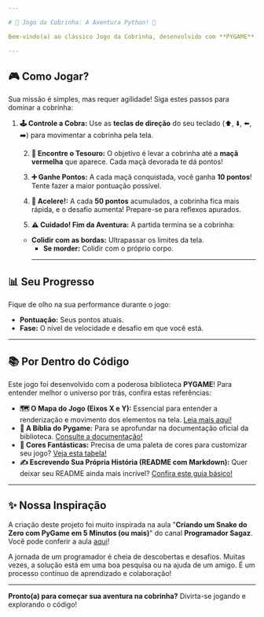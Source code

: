 ```yaml
---

# 🐍 Jogo da Cobrinha: A Aventura Python! 🍎

Bem-vindo(a) ao clássico Jogo da Cobrinha, desenvolvido com **PYGAME**! Prepare-se para guiar nossa serpente faminta em uma jornada cheia de desafios e maçãs suculentas.

---
```


## 🎮 Como Jogar?

Sua missão é simples, mas requer agilidade! Siga estes passos para dominar a cobrinha:

1.  **🕹️ Controle a Cobra:**
    Use as **teclas de direção** do seu teclado (⬆️, ⬇️, ⬅️, ➡️) para movimentar a cobrinha pela tela.
    
    2.  **🍎 Encontre o Tesouro:**
    O objetivo é levar a cobrinha até a **maçã vermelha** que aparece. Cada maçã devorada te dá pontos!
    
    3.  **➕ Ganhe Pontos:**
    A cada maçã conquistada, você ganha **10 pontos**! Tente fazer a maior pontuação possível.
    
    4.  **🚀 Acelere!:**
    A cada **50 pontos** acumulados, a cobrinha fica mais rápida, e o desafio aumenta! Prepare-se para reflexos apurados.
    
    5.  **⚠️ Cuidado! Fim da Aventura:**
    A partida termina se a cobrinha:
    * **Colidir com as bordas:** Ultrapassar os limites da tela.
        * **Se morder:** Colidir com o próprio corpo.
        ---

## 📊 Seu Progresso

Fique de olho na sua performance durante o jogo:

* **Pontuação:** Seus pontos atuais.
* **Fase:** O nível de velocidade e desafio em que você está.

---

## 📚 Por Dentro do Código

Este jogo foi desenvolvido com a poderosa biblioteca **PYGAME**! Para entender melhor o universo por trás, confira estas referências:

* **🗺️ O Mapa do Jogo (Eixos X e Y):** Essencial para entender a renderização e movimento dos elementos na tela. [Leia mais aqui!](https://humberto.io/pt-br/blog/desbravando-o-pygame-2-desenhando-na-tela/)
* **📜 A Bíblia do Pygame:** Para se aprofundar na documentação oficial da biblioteca. [Consulte a documentação!](https://www.pygame.org/docs/)
* **🎨 Cores Fantásticas:** Precisa de uma paleta de cores para customizar seu jogo? [Veja esta tabela!](https://celke.com.br/artigo/tabela-de-cores-html-nome-hexadecimal-rgb)
* **✍️ Escrevendo Sua Própria História (README com Markdown):** Quer deixar seu README ainda mais incrível? [Confira este guia básico!](https://docs.pipz.com/central-de-ajuda/learning-center/guia-basico-de-markdown#open)

---

## ✨ Nossa Inspiração

A criação deste projeto foi muito inspirada na aula "**Criando um Snake do Zero com PyGame em 5 Minutos (ou mais)**" do canal **Programador Sagaz**. Você pode conferir a aula [aqui](https://www.youtube.com/watch?v=H4TXHI9BRCQ)!

A jornada de um programador é cheia de descobertas e desafios. Muitas vezes, a solução está em uma boa pesquisa ou na ajuda de um amigo. É um processo contínuo de aprendizado e colaboração!

---

**Pronto(a) para começar sua aventura na cobrinha?** Divirta-se jogando e explorando o código!
